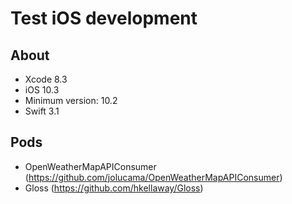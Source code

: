 # Test iOS development

## About
- Xcode 8.3
- iOS 10.3
- Minimum version: 10.2
- Swift 3.1

## Pods
- OpenWeatherMapAPIConsumer (https://github.com/jolucama/OpenWeatherMapAPIConsumer)
- Gloss (https://github.com/hkellaway/Gloss)
